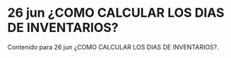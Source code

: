 # 26 jun  ¿COMO CALCULAR LOS DIAS DE INVENTARIOS?

Contenido para 26 jun  ¿COMO CALCULAR LOS DIAS DE INVENTARIOS?.